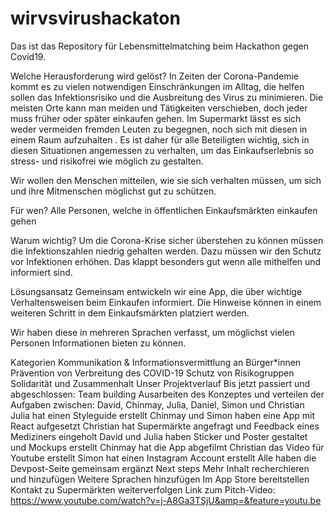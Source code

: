# wirvsvirushackaton
Das ist das Repository für Lebensmittelmatching beim Hackathon gegen Covid19.

Welche Herausforderung wird gelöst?
In Zeiten der Corona-Pandemie kommt es zu vielen notwendigen Einschränkungen im Alltag, die helfen sollen das Infektionsrisiko und die Ausbreitung des Virus zu minimieren. Die meisten Orte kann man meiden und Tätigkeiten verschieben, doch jeder muss früher oder später einkaufen gehen. Im Supermarkt lässt es sich weder vermeiden fremden Leuten zu begegnen, noch sich mit diesen in einem Raum aufzuhalten . Es ist daher für alle Beteiligten wichtig, sich in diesen Situationen angemessen zu verhalten, um das Einkaufserlebnis so stress- und risikofrei wie möglich zu gestalten.

Wir wollen den Menschen mitteilen, wie sie sich verhalten müssen, um sich und ihre Mitmenschen möglichst gut zu schützen.

Für wen?
Alle Personen, welche in öffentlichen Einkaufsmärkten einkaufen gehen

Warum wichtig?
Um die Corona-Krise sicher überstehen zu können müssen die Infektionszahlen niedrig gehalten werden. Dazu müssen wir den Schutz vor Infektionen erhöhen. Das klappt besonders gut wenn alle mithelfen und informiert sind.

Lösungsansatz
Gemeinsam entwickeln wir eine App, die über wichtige Verhaltensweisen beim Einkaufen informiert. Die Hinweise können in einem weiteren Schritt in dem Einkaufsmärkten platziert werden.

Wir haben diese in mehreren Sprachen verfasst, um möglichst vielen Personen Informationen bieten zu können.

Kategorien
Kommunikation & Informationsvermittlung an Bürger*innen
Prävention von Verbreitung des COVID-19
Schutz von Risikogruppen
Solidarität und Zusammenhalt
Unser Projektverlauf
Bis jetzt passiert und abgeschlossen:
Team building
Ausarbeiten des Konzeptes und verteilen der Aufgaben zwischen: David, Chinmay, Julia, Daniel, Simon und Christian
Julia hat einen Styleguide erstellt
Chinmay und Simon haben eine App mit React aufgesetzt
Christian hat Supermärkte angefragt und Feedback eines Mediziners eingeholt
David und Julia haben Sticker und Poster gestaltet und Mockups erstellt
Chinmay hat die App abgefilmt
Christian das Video für Youtube erstellt
Simon hat einen Instagram Account erstellt
Alle haben die Devpost-Seite gemeinsam ergänzt
Next steps
Mehr Inhalt recherchieren und hinzufügen
Weitere Sprachen hinzufügen
Im App Store bereitstellen
Kontakt zu Supermärkten weiterverfolgen
Link zum Pitch-Video:
https://www.youtube.com/watch?v=j-A8Ga3TSjU&amp=&feature=youtu.be
